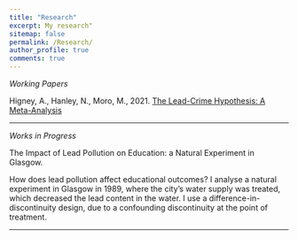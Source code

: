 ```yaml
---
title: "Research"
excerpt: My research"
sitemap: false
permalink: /Research/
author_profile: true
comments: true
---
```


<p><em>Working Papers</em></p>

Higney, A., Hanley, N., Moro, M., 2021. <a href="/home/assets/images/LeadCrimeMetaAnalysis_20210429.pdf">The Lead-Crime Hypothesis: A Meta-Analysis</a>


<hr>
<p><em>Works in Progress</em></p>

The Impact of Lead Pollution on Education: a Natural Experiment in Glasgow.

How does lead pollution affect educational outcomes? I analyse a natural experiment in Glasgow in 1989, where the city’s water supply was treated, which decreased the lead content in the water. I use a difference-in-discontinuity design, due to a confounding discontinuity at the point of treatment.

<hr>
